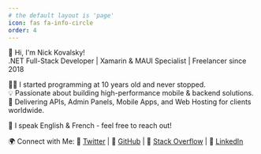 ```yaml
---
# the default layout is 'page'
icon: fas fa-info-circle
order: 4
---
```


🚀 Hi, I'm Nick Kovalsky!  
.NET Full-Stack Developer | Xamarin & MAUI Specialist | Freelancer since 2018

👨‍💻 I started programming at 10 years old and never stopped.  
💡 Passionate about building high-performance mobile & backend solutions.  
🔧 Delivering APIs, Admin Panels, Mobile Apps, and Web Hosting for clients worldwide.  

💬 I speak English & French - feel free to reach out!  

🌍 Connect with Me:
📌 [Twitter](https://twitter.com/nickkovalsky) | 💼 [GitHub](https://github.com/taublast) | 🎯 [Stack Overflow](https://stackoverflow.com/users/7149454/nick-kovalsky) | 🔗 [LinkedIn](https://www.linkedin.com/in/nick-kovalsky-92a770174/)